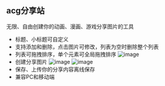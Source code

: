 ## acg分享站
无限、自由创建你的动画、漫画、游戏分享图片的工具
- 标题、小标题可自定义
- 支持添加和删除，点击图片可修改，列表为空时删除整个列表
- 列表可拖拽排序，单个元素可全局拖拽排序
  ![image](https://github.com/user-attachments/assets/73ebff5e-e8d6-40b3-80bc-cae51ef1ec03)
- 创建分享图片
  ![image](https://github.com/user-attachments/assets/e9f48e75-ea44-4f8e-92d6-0dfa80b441f2)
  ![image](https://github.com/user-attachments/assets/df1c6c24-64c8-47b1-a695-f07ecd64080c)
- 保存、上传你的分享内容离线保存
- 兼容PC和移动端


